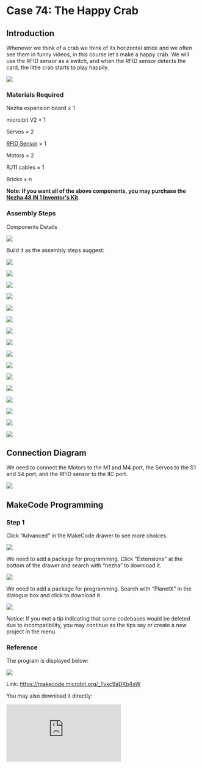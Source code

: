 # Case 74: The Happy Crab

## Introduction

Whenever we think of a crab we think of its horizontal stride and we often see them in funny videos, in this course let's make a happy crab. We will use the RFID sensor as a switch, and when the RFID sensor detects the card, the little crab starts to play happily.

![](./images/74_1.png)

### Materials Required

Nezha expansion board × 1

micro:bit V2 × 1

Servos × 2

[RFID Sensor](https://www.elecfreaks.com/planetx-rfid.html) × 1

Motors × 2

RJ11 cables × 1

Bricks × n

**Note: If you want all of the above components, you may purchase the [Nezha 48 IN 1 Inventor's Kit](https://www.elecfreaks.com/nezha-inventor-s-kit-for-micro-bit-without-micro-bit-board.html?_pos=3&_sid=7e0550154&_ss=r)**.



### Assembly Steps

Components Details

![](./images/74_2.png)

Build it as the assembly steps suggest:

![](./images/74_3.png)

![](./images/74_4.png)

![](./images/74_5.png)

![](./images/74_6.png)

![](./images/74_7.png)

![](./images/74_8.png)

![](./images/74_9.png)

![](./images/74_10.png)

![](./images/74_11.png)

![](./images/74_12.png)

![](./images/74_13.png)

![](./images/74_14.png)

![](./images/74_15.png)

![](./images/74_16.png)

![](./images/74_17.png)

![](./images/74_18.png)

## Connection Diagram

We need to connect the Motors to the M1 and M4 port, the Servos to the S1 and S4 port, and the RFID sensor to the IIC port.

![](./images/74_19.png)


##  MakeCode Programming

### Step 1

Click “Advanced” in the MakeCode drawer to see more choices.



![](./images/49_10.png)



We need to add a package for programming. Click “Extensions” at the bottom of the drawer and search with “nezha” to download it.



![](./images/49_11.png)



We need to add a package for programming. Search with “PlanetX” in the dialogue box and click to download it.

![](./images/49_12.png)



*Notice*: If you met a tip indicating that some codebases would be deleted due to incompatibility, you may continue as the tips say or create a new project in the menu.

### Reference

The program is displayed below:

![](./images/74_20.png)

Link: https://makecode.microbit.org/_Tvxc9aDKb4sW

You may also download it directly:

<div
    style={{
        position: 'relative',
        paddingBottom: '60%',
        overflow: 'hidden',
    }}
>
    <iframe
        src="https://makecode.microbit.org/_Tvxc9aDKb4sW"
        frameborder="0"
        sandbox="allow-popups allow-forms allow-scripts allow-same-origin"
        style={{
            position: 'absolute',
            width: '100%',
            height: '100%',
        }}
    />
</div>

### Result

When we put the card on the front of the RFID sensor, and the RFID sensor detects the card, the crab will start running sideways and swinging its two pincers in a circular motion.

![](./images/74_21.gif)
